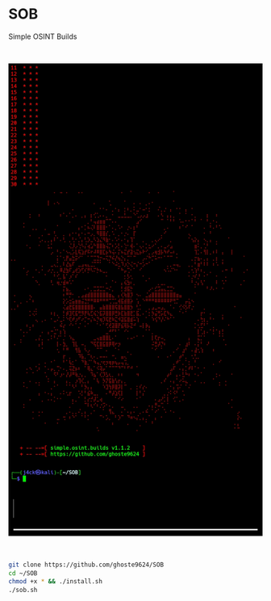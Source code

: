 # SOB
Simple OSINT Builds

<br>

![alt text](https://github.com/ghoste9624/SOB/blob/main/files%2FScreenshot_20250511-185203_Termux.jpg)

<br>

```bash
git clone https://github.com/ghoste9624/SOB
cd ~/SOB
chmod +x * && ./install.sh 
./sob.sh
```

<br>
